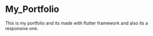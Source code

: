 # My_Portfolio
This is my portfolio and its made with flutter framework and also its a responsive one.
